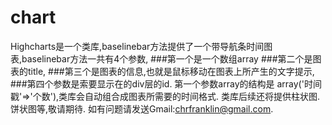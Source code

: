 chart
=====
Highcharts是一个类库,baselinebar方法提供了一个带导航条时间图表,baselinebar方法一共有4个参数,
###第一个是一个数组array
###第二个是图表的title,
###第三个是图表的信息,也就是鼠标移动在图表上所产生的文字提示,
###第四个参数是索要显示在的div层的id.
第一个参数array的结构是 array('时间戳'=>'个数'),类库会自动组合成图表所需要的时间格式.
类库后续还将提供柱状图.饼状图等,敬请期待.
如有问题请发送Gmail:chrfranklin@gmail.com.

